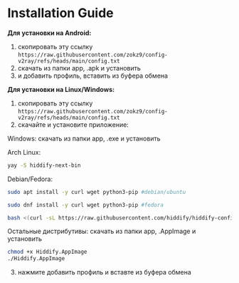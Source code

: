 # Installation Guide
**Для установки на Android:**
1. скопировать эту ссылку ```https://raw.githubusercontent.com/zokz9/config-v2ray/refs/heads/main/config.txt```
3. скачать из папки app, .apk и установить
4. и добавить профиль, вставить из буфера обмена


**Для установки на Linux/Windows:**
1. скопировать эту ссылку ```https://raw.githubusercontent.com/zokz9/config-v2ray/refs/heads/main/config.txt```
3. скачайте и установите приложение:

Windows:
скачать из папки app, .exe и установить

Arch Linux:
```bash
yay -S hiddify-next-bin
```
Debian/Fedora:
```bash
sudo apt install -y curl wget python3-pip #debian/ubuntu
```
```bash
sudo dnf install -y curl wget python3-pip #fedora
```
```bash
bash <(curl -sL https://raw.githubusercontent.com/hiddify/hiddify-config/main/common/download_install.sh)
```
Остальные дистрибутивы:
скачать из папки app, .AppImage и установить
```bash
chmod +x Hiddify.AppImage
./Hiddify.AppImage
```
3. нажмите добавить профиль и вставте из буфера обмена
